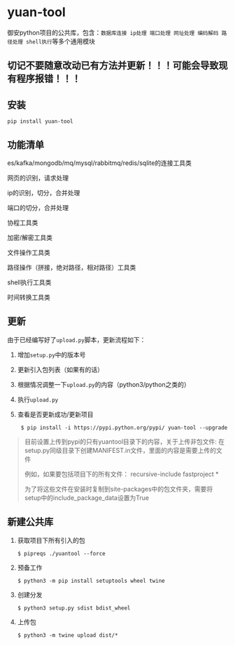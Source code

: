 # yuan-tool

御安python项目的公共库，包含：```数据库连接 ip处理 端口处理 网址处理 编码解码 路径处理 shell执行```等多个通用模块


## **切记不要随意改动已有方法并更新！！！可能会导致现有程序报错！！！**


## 安装

   ```pip install yuan-tool ```

## 功能清单

es/kafka/mongodb/mq/mysql/rabbitmq/redis/sqlite的连接工具类

网页的识别，请求处理

ip的识别，切分，合并处理

端口的切分，合并处理

协程工具类

加密/解密工具类

文件操作工具类

路径操作（拼接，绝对路径，相对路径）工具类

shell执行工具类

时间转换工具类

## 更新

   由于已经编写好了```upload.py```脚本，更新流程如下：

   1. 增加```setup.py```中的版本号
   
   2. 更新引入包列表（如果有的话）
   
   3. 根据情况调整一下```upload.py```的内容（python3/python之类的）
   
   4. 执行```upload.py```
   
   5. 查看是否更新成功/更新项目
   
      ``````shell
       $ pip install -i https://pypi.python.org/pypi/ yuan-tool --upgrade

   > 目前设置上传到pypi的只有yuantool目录下的内容，关于上传非包文件:
   > 在setup.py同级目录下创建MANIFEST.in文件，里面的内容是需要上传的文件
   >
   > 例如，如果要包括项目下的所有文件：
   > recursive-include fastproject *
   >
   > 为了将这些文件在安装时复制到site-packages中的包文件夹，需要将setup中的include_package_data设置为True

## 新建公共库


   1. 获取项目下所有引入的包
   
      ```shell
      $ pipreqs ./yuantool --force
      ```
   
   2. 预备工作
   
      ```shell
      $ python3 -m pip install setuptools wheel twine
      ```
   
   3. 创建分发
   
      ```shell
      $ python3 setup.py sdist bdist_wheel
      ```
   
   4. 上传包
   
      ```shell
      $ python3 -m twine upload dist/*
      ```





